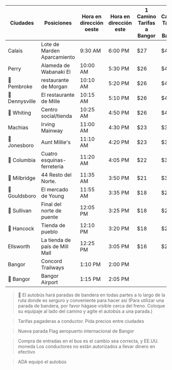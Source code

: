 | Ciudades       | Posiciones                     | Hora en dirección oeste | Hora en dirección este | 1 Camino Tarifas a Bangor | 2 Camino Tarifas a Bangor |
|----------------|--------------------------------|-------------------------|------------------------|---------------------------|---------------------------|
| Calais         | Lote de Marden Aparcamiento    | 9:30 AM                 | 6:00 PM                | $27                       | $42                       |
| Perry          | Alameda de Wabanaki El         | 10:00 AM                | 5:30 PM                | $26                       | $41                       |
| 🚩 Pembroke    | restaurante de Morgan          | 10:10 AM                | 5:20 PM                | $26                       | $41                       |
| 🚩 Dennysville | El restaurante de Mille        | 10:15 AM                | 5:10 PM                | $26                       | $41                       |
| 🚩 Whiting     | Centro social/tienda           | 10:25 AM                | 4:50 PM                | $26                       | $41                       |
| Machias        | Irving Mainway                 | 11:00 AM                | 4:30 PM                | $23                       | $34                       |
| 🚩 Jonesboro   | Aunt Millie's                  | 11:10 AM                | 4:20 PM                | $23                       | $34                       |
| 🚩 Columbia    | Cuatro esquinas-ferreteria     | 11:20 AM                | 4:05 PM                | $22                       | $33                       |
| 🚩 Milbridge   | 44 Resto del Norte.            | 11:35 AM                | 3:50 PM                | $21                       | $31                       |
| 🚩 Gouldsboro  | El mercado de Young            | 11:55 AM                | 3:35 PM                | $18                       | $25                       |
| 🚩 Sullivan    | Final del norte de puente      | 12:05 PM                | 3:25 PM                | $18                       | $25                       |
| 🚩 Hancock     | Tienda de pueblo               | 12:10 PM                | 3:20 PM                | $18                       | $25                       |
| Ellsworth      | La tienda de país de Mill Mall | 12:25 PM                | 3:05 PM                | $16                       | $21                       |
| Bangor         | Concord Trailways              | 1:10 PM                 | 2:00 PM                |                           |                           |
| 🚩 Bangor      | Bangor Airport                 | 1:15 PM                 | 2:05 PM                |                           |                           |

> 🚩 El autobús hará paradas de bandera en todas partes a lo largo de la ruta
donde es serguro y conveniente para hacer así (Para utilizar una parada de
bandera, por favor hágase visible cerca del freno. Coloque su equipaje al lado
del camino y agite el autobús a una parada.)

> Tarifas pagaderas a conductor. Pida precios entre ciudades

> Nueva parada Flag aeropuerto internacional de Bangor

> Compra de entradas en el bus es el cambio sea correcta, y EE.UU. moneda Los
conductores no están autorizados a llevar dinero en efectivo

> ADA equipó el autobús
